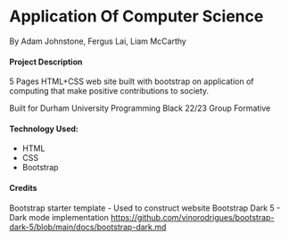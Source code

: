 
# Application Of Computer Science

By Adam Johnstone, Fergus Lai, Liam McCarthy

#### Project Description

5 Pages HTML+CSS web site built with bootstrap on application of computing that make positive contributions to society. 

Built for Durham University Programming Black 22/23 Group Formative

#### Technology Used:
- HTML
- CSS
- Bootstrap

#### Credits

Bootstrap starter template - Used to construct website
Bootstrap Dark 5 - Dark mode implementation https://github.com/vinorodrigues/bootstrap-dark-5/blob/main/docs/bootstrap-dark.md


